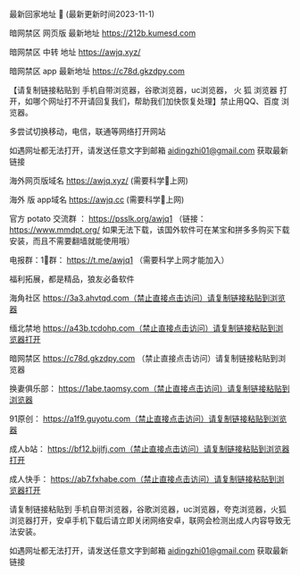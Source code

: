 
最新回家地址 👋 (最新更新时间2023-11-1)

暗网禁区 网页版 最新地址   https://212b.kumesd.com

暗网禁区 中转 地址  https://awjq.xyz/

暗网禁区 app 最新地址  https://c78d.gkzdpy.com

【请复制链接粘贴到 手机自带浏览器，谷歌浏览器，uc浏览器， 火 狐 浏览器 打开，如哪个网址打不开请回复我们，帮助我们加快恢复处理】禁止用QQ、百度 浏览器。

多尝试切换移动，电信，联通等网络打开网站

如遇网址都无法打开，请发送任意文字到邮箱  aidingzhi01@gmail.com 获取最新链接

海外网页版域名  https://awjq.xyz/ (需要科学🔬上网)

海外 版 app域名  https://awjq.cc (需要科学🔬上网)

官方 potato 交流群 ：   https://psslk.org/awjq1 （链接：https://www.mmdpt.org/ 如果无法下载，该国外软件可在某宝和拼多多购买下载安装，而且不需要翻墙就能使用哦）

电报群：1⃣️群：  https://t.me/awjq1   （需要科学上网才能加入）

福利拓展，都是精品，狼友必备软件


海角社区   https://3a3.ahvtqd.com（禁止直接点击访问）请复制链接粘贴到浏览器

缅北禁地  https://a43b.tcdohp.com（禁止直接点击访问）请复制链接粘贴到浏览器打开

暗网禁区   https://c78d.gkzdpy.com （禁止直接点击访问）请复制链接粘贴到浏览器

换妻俱乐部：  https://1abe.taomsy.com（禁止直接点击访问）请复制链接粘贴到浏览器

91原创： https://a1f9.guyotu.com（禁止直接点击访问）请复制链接粘贴到浏览器

成人b站：  https://bf12.bijlfj.com（禁止直接点击访问）请复制链接粘贴到浏览器打开

成人快手：  https://ab7.fxhabe.com（禁止直接点击访问）请复制链接粘贴到浏览器打开

请复制链接粘贴到 手机自带浏览器，谷歌浏览器，uc浏览器，夸克浏览器，火狐浏览器打开，安卓手机下载后请立即关闭网络安卓，联网会检测出成人内容导致无法安装。

如遇网址都无法打开，请发送任意文字到邮箱  aidingzhi01@gmail.com 获取最新链接
